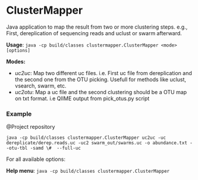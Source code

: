 # ClusterMapper
Java application to map the result from two or more clustering steps. e.g., First, dereplication of sequencing reads and uclust or swarm afterward.   

**Usage**: `java -cp build/classes clustermapper.ClusterMapper <mode> [options]`


**Modes:** 
* _uc2uc_: Map two different uc files. i.e. First uc file from dereplication and the second one from the OTU picking. Usefull for methods like uclust, vsearch, swarm, etc.
* _uc2otu_: Map a uc file and the second clustering should be a OTU map on txt format. i.e QIIME output from pick_otus.py script


### Example 

@Project repository

`java -cp build/classes clustermapper.ClusterMapper uc2uc -uc dereplicate/derep.reads.uc -uc2 swarm_out/swarms.uc -o abundance.txt --otu-tbl -samd \#  --full-uc`

For all available options: 

**Help menu**:  `java -cp build/classes clustermapper.ClusterMapper`
